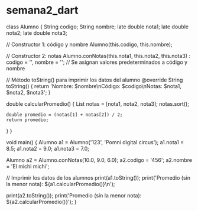 # semana2_dart

class Alumno {
  String codigo;
  String nombre;
  late double nota1;
  late double nota2;
  late double nota3;

  // Constructor 1: código y nombre
  Alumno(this.codigo, this.nombre);

  // Constructor 2: notas
  Alumno.conNotas(this.nota1, this.nota2, this.nota3)
      : codigo = '', nombre = ''; // Se asignan valores predeterminados a código y nombre

  // Método toString() para imprimir los datos del alumno
  @override
  String toString() {
    return 'Nombre: $nombre\nCódigo: $codigo\nNotas: $nota1, $nota2, $nota3';
  }

  double calcularPromedio() {
    List<double> notas = [nota1, nota2, nota3];
    notas.sort();

    double promedio = (notas[1] + notas[2]) / 2;
    return promedio;
  }
}

void main() {
  Alumno a1 = Alumno('123', 'Pomni digital circus');
  a1.nota1 = 8.5;
  a1.nota2 = 9.0;
  a1.nota3 = 7.0;

  Alumno a2 = Alumno.conNotas(10.0, 9.0, 6.0);
  a2.codigo = '456';
  a2.nombre = 'El michi michi';

  // Imprimir los datos de los alumnos
  print(a1.toString());
  print('Promedio (sin la menor nota): ${a1.calcularPromedio()}\n');

  print(a2.toString());
  print('Promedio (sin la menor nota): ${a2.calcularPromedio()}');
}
